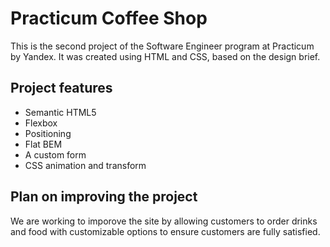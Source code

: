 # Practicum Coffee Shop

This is the second project of the Software Engineer program at Practicum by Yandex. It was created using HTML and CSS, based on the design brief.

## Project features

- Semantic HTML5
- Flexbox
- Positioning
- Flat BEM
- A custom form
- CSS animation and transform

## Plan on improving the project

We are working to imporove the site by allowing customers to order drinks and food with customizable options to ensure customers are fully satisfied.
